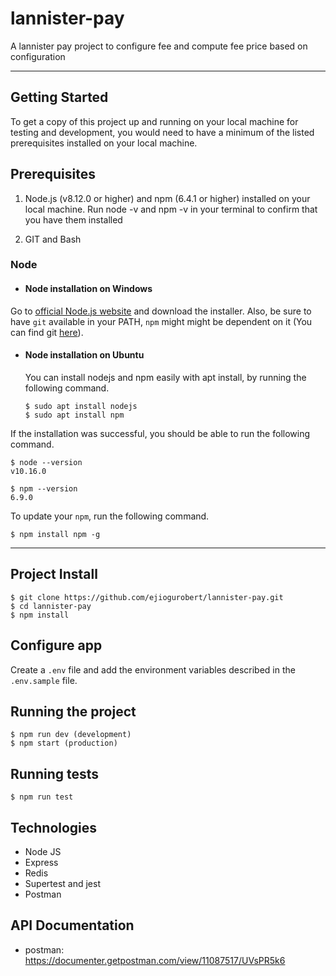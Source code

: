# lannister-pay

A lannister pay project to configure fee and compute fee price based on configuration

---

## Getting Started

To get a copy of this project up and running on your local machine for testing and development, you would need to have a minimum of the listed prerequisites installed on your local machine.

## Prerequisites

1. Node.js (v8.12.0 or higher) and npm (6.4.1 or higher) installed on your local machine. Run node -v and npm -v in your terminal to confirm that you have them installed

2. GIT and Bash

### Node
- #### Node installation on Windows

Go to [official Node.js website](https://nodejs.org/) and download the installer.
Also, be sure to have `git` available in your PATH, `npm` might might be dependent on it (You can find git [here](https://git-scm.com/)).

- #### Node installation on Ubuntu

  You can install nodejs and npm easily with apt install, by running the following command.

      $ sudo apt install nodejs
      $ sudo apt install npm

If the installation was successful, you should be able to run the following command.

    $ node --version
    v10.16.0

    $ npm --version
    6.9.0

To update your `npm`, run the following command.

    $ npm install npm -g

---

## Project Install

    $ git clone https://github.com/ejiogurobert/lannister-pay.git
    $ cd lannister-pay
    $ npm install

## Configure app

Create a `.env` file and add the environment variables described in the `.env.sample` file.



## Running the project

    $ npm run dev (development)
    $ npm start (production)

## Running tests

    $ npm run test

## Technologies

- Node JS
- Express
- Redis
- Supertest and jest
- Postman

## API Documentation
- postman: https://documenter.getpostman.com/view/11087517/UVsPR5k6

